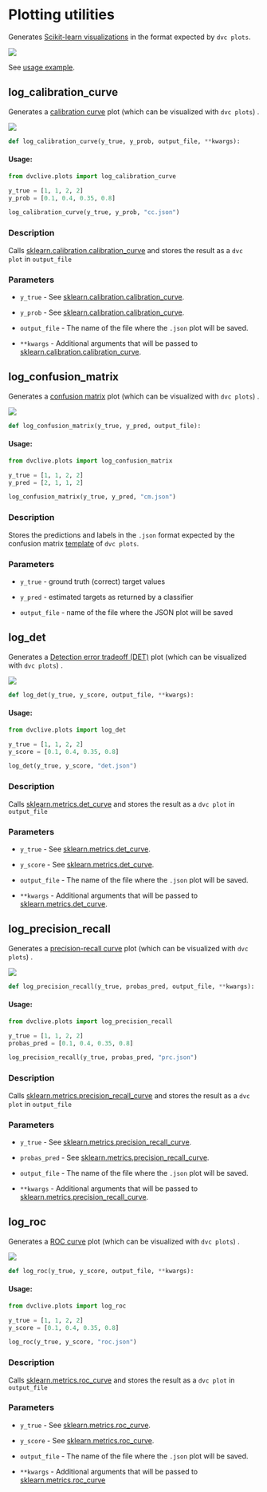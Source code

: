 # Plotting utilities

Generates
[Scikit-learn visualizations](https://scikit-learn.org/stable/visualizations.html)
in the format expected by `dvc plots`.

![](/img/dvclive-sklearn.png)

See [usage example](/doc/dvclive/ml-frameworks/sklearn).

## log_calibration_curve

Generates a
[calibration curve](https://scikit-learn.org/stable/modules/calibration.html#calibration-curves)
plot (which can be visualized with `dvc plots`) .

![](/img/dvclive-sklearn-cc.png)

```py
def log_calibration_curve(y_true, y_prob, output_file, **kwargs):
```

#### Usage:

```py
from dvclive.plots import log_calibration_curve

y_true = [1, 1, 2, 2]
y_prob = [0.1, 0.4, 0.35, 0.8]

log_calibration_curve(y_true, y_prob, "cc.json")
```

### Description

Calls
[sklearn.calibration.calibration_curve](https://scikit-learn.org/stable/modules/generated/sklearn.calibration.calibration_curve.html)
and stores the result as a `dvc plot` in `output_file`

### Parameters

- `y_true` - See
  [sklearn.calibration.calibration_curve](https://scikit-learn.org/stable/modules/generated/sklearn.calibration.calibration_curve.html).

- `y_prob` - See
  [sklearn.calibration.calibration_curve](https://scikit-learn.org/stable/modules/generated/sklearn.calibration.calibration_curve.html).

- `output_file` - The name of the file where the `.json` plot will be saved.

- `**kwargs` - Additional arguments that will be passed to
  [sklearn.calibration.calibration_curve](https://scikit-learn.org/stable/modules/generated/sklearn.calibration.calibration_curve.html).

## log_confusion_matrix

Generates a [confusion matrix](https://en.wikipedia.org/wiki/Confusion_matrix)
plot (which can be visualized with `dvc plots`) .

![](/img/dvclive-sklearn-cm.png)

```py
def log_confusion_matrix(y_true, y_pred, output_file):
```

#### Usage:

```py
from dvclive.plots import log_confusion_matrix

y_true = [1, 1, 2, 2]
y_pred = [2, 1, 1, 2]

log_confusion_matrix(y_true, y_pred, "cm.json")
```

### Description

Stores the predictions and labels in the `.json` format expected by the
confusion matrix
[template](/doc/command-reference/plots#plot-templates-data-series-only) of
`dvc plots`.

### Parameters

- `y_true` - ground truth (correct) target values

- `y_pred` - estimated targets as returned by a classifier

- `output_file` - name of the file where the JSON plot will be saved

## log_det

Generates a
[Detection error tradeoff (DET)](https://scikit-learn.org/stable/modules/model_evaluation.html#det-curve)
plot (which can be visualized with `dvc plots`) .

![](/img/dvclive-sklearn-det.png)

```py
def log_det(y_true, y_score, output_file, **kwargs):
```

#### Usage:

```py
from dvclive.plots import log_det

y_true = [1, 1, 2, 2]
y_score = [0.1, 0.4, 0.35, 0.8]

log_det(y_true, y_score, "det.json")
```

### Description

Calls
[sklearn.metrics.det_curve](https://scikit-learn.org/stable/modules/generated/sklearn.metrics.det_curve.html)
and stores the result as a `dvc plot` in `output_file`

### Parameters

- `y_true` - See
  [sklearn.metrics.det_curve](https://scikit-learn.org/stable/modules/generated/sklearn.metrics.det_curve.html).

- `y_score` - See
  [sklearn.metrics.det_curve](https://scikit-learn.org/stable/modules/generated/sklearn.metrics.det_curve.html).

- `output_file` - The name of the file where the `.json` plot will be saved.

- `**kwargs` - Additional arguments that will be passed to
  [sklearn.metrics.det_curve](https://scikit-learn.org/stable/modules/generated/sklearn.metrics.det_curve.html).

## log_precision_recall

Generates a
[precision-recall curve](https://scikit-learn.org/stable/modules/model_evaluation.html#precision-recall-f-measure-metrics)
plot (which can be visualized with `dvc plots`) .

![](/img/dvclive-sklearn-pr.png)

```py
def log_precision_recall(y_true, probas_pred, output_file, **kwargs):
```

#### Usage:

```py
from dvclive.plots import log_precision_recall

y_true = [1, 1, 2, 2]
probas_pred = [0.1, 0.4, 0.35, 0.8]

log_precision_recall(y_true, probas_pred, "prc.json")
```

### Description

Calls
[sklearn.metrics.precision_recall_curve](https://scikit-learn.org/stable/modules/generated/sklearn.metrics.precision_recall_curve.html)
and stores the result as a `dvc plot` in `output_file`

### Parameters

- `y_true` - See
  [sklearn.metrics.precision_recall_curve](https://scikit-learn.org/stable/modules/generated/sklearn.metrics.precision_recall_curve.html).

- `probas_pred` - See
  [sklearn.metrics.precision_recall_curve](https://scikit-learn.org/stable/modules/generated/sklearn.metrics.precision_recall_curve.html).

- `output_file` - The name of the file where the `.json` plot will be saved.

- `**kwargs` - Additional arguments that will be passed to
  [sklearn.metrics.precision_recall_curve](https://scikit-learn.org/stable/modules/generated/sklearn.metrics.precision_recall_curve.html).

## log_roc

Generates a
[ROC curve](https://scikit-learn.org/stable/modules/model_evaluation.html#roc-metrics)
plot (which can be visualized with `dvc plots`) .

![](/img/dvclive-sklearn-roc.png)

```py
def log_roc(y_true, y_score, output_file, **kwargs):
```

#### Usage:

```py
from dvclive.plots import log_roc

y_true = [1, 1, 2, 2]
y_score = [0.1, 0.4, 0.35, 0.8]

log_roc(y_true, y_score, "roc.json")
```

### Description

Calls
[sklearn.metrics.roc_curve](https://scikit-learn.org/stable/modules/generated/sklearn.metrics.roc_curve.html#sklearn.metrics.roc_curve)
and stores the result as a `dvc plot` in `output_file`

### Parameters

- `y_true` - See
  [sklearn.metrics.roc_curve](https://scikit-learn.org/stable/modules/generated/sklearn.metrics.roc_curve.html#sklearn.metrics.roc_curve).

- `y_score` - See
  [sklearn.metrics.roc_curve](https://scikit-learn.org/stable/modules/generated/sklearn.metrics.roc_curve.html#sklearn.metrics.roc_curve).

- `output_file` - The name of the file where the `.json` plot will be saved.

- `**kwargs` - Additional arguments that will be passed to
  [sklearn.metrics.roc_curve](https://scikit-learn.org/stable/modules/generated/sklearn.metrics.roc_curve.html#sklearn.metrics.roc_curve)
